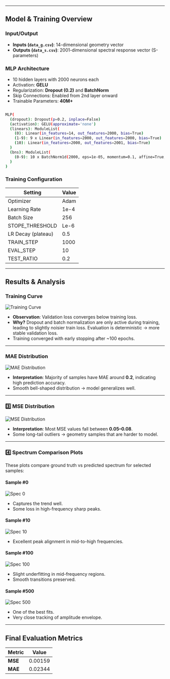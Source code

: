 
---

## Model & Training Overview

### Input/Output
- **Inputs (`data_g.csv`)**: 14-dimensional geometry vector
- **Outputs (`data_s.csv`)**: 2001-dimensional spectral response vector (S-parameters)

### MLP Architecture
- 10 hidden layers with 2000 neurons each
- Activation: **GELU**
- Regularization: **Dropout (0.2)** and **BatchNorm**
- Skip Connections: Enabled from 2nd layer onward
- Trainable Parameters: **40M+**



```bash

MLP(
  (dropout): Dropout(p=0.2, inplace=False)
  (activation): GELU(approximate='none')
  (linears): ModuleList(
    (0): Linear(in_features=14, out_features=2000, bias=True)
    (1-9): 9 x Linear(in_features=2000, out_features=2000, bias=True)
    (10): Linear(in_features=2000, out_features=2001, bias=True)
  )
  (bns): ModuleList(
    (0-9): 10 x BatchNorm1d(2000, eps=1e-05, momentum=0.1, affine=True, track_running_stats=True)
  )
)


```

### Training Configuration
| Setting             | Value         |
|---------------------|---------------|
| Optimizer           | Adam          |
| Learning Rate       | 1e-4          |
| Batch Size          | 256           |
| STOPE_THRESHOLD     | Le-6          |          
| LR Decay (plateau)  | 0.5           |
| TRAIN_STEP          | 1000          |
| EVAL_STEP           | 10            |
| TEST_RATIO          | 0.2           |

---

## Results & Analysis

### Training Curve

![Training Curve](plots/training_curve.png)

- **Observation**: Validation loss converges below training loss.
- **Why?** Dropout and batch normalization are only active during training, leading to slightly noisier train loss. Evaluation is deterministic → more stable validation loss.
- Training converged with early stopping after ~100 epochs.

---

### MAE Distribution

![MAE Distribution](plots/mae_distribution.png)

- **Interpretation**: Majority of samples have MAE around **0.2**, indicating high prediction accuracy.
- Smooth bell-shaped distribution → model generalizes well.

---

### 3️⃣ MSE Distribution

![MSE Distribution](plots/mse_distribution.png)

- **Interpretation**: Most MSE values fall between **0.05–0.08**.
- Some long-tail outliers → geometry samples that are harder to model.

---

### 4️⃣ Spectrum Comparison Plots

These plots compare ground truth vs predicted spectrum for selected samples:

#### Sample #0

![Spec 0](plots/spectrum_comparison_0.png)
- Captures the trend well.
- Some loss in high-frequency sharp peaks.

#### Sample #10

![Spec 10](plots/spectrum_comparison_10.png)
- Excellent peak alignment in mid-to-high frequencies.

#### Sample #100

![Spec 100](plots/spectrum_comparison_100.png)
- Slight underfitting in mid-frequency regions.
- Smooth transitions preserved.

#### Sample #500

![Spec 500](plots/spectrum_comparison_500.png)
- One of the best fits.
- Very close tracking of amplitude envelope.

---

## Final Evaluation Metrics

| Metric | Value   |
|--------|---------|
| **MSE**| 0.00159​ |
| **MAE** | 0.02344|



